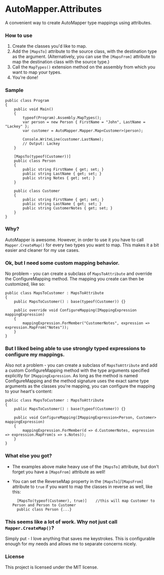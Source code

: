 # AutoMapper.Attributes
A convenient way to create AutoMapper type mappings using attributes.

### How to use ###
1. Create the classes you'd like to map.
2. Add the `[MapsTo]` attribute to the source class, with the destination type as the argument. (Alternatively, you can use the `[MapsFrom]` attribute to map the destination class with the source type.)
3. Call the `MapTypes()` extension method on the assembly from which you want to map your types.
4. You're done!

### Sample ###

	public class Program
	{
		public void Main()
		{
			typeof(Program).Assembly.MapTypes();
			var person = new Person { FirstName = "John", LastName = "Lackey" };
			var customer = AutoMapper.Mapper.Map<Customer>(person);
			
			Console.WriteLine(customer.LastName);
			// Output: Lackey
		}
	
		[MapsTo(typeof(Customer))]
	    public class Person 
		{
			public string FirstName { get; set; }
			public string LastName { get; set; }
			public string Notes { get; set; }
		}
	
		public class Customer
		{
			public string FirstName { get; set; }
			public string LastName { get; set; }
			public string CustomerNotes { get; set; }
		}
	}

### Why? ###
AutoMapper is awesome.  However, in order to use it you have to call `Mapper.CreateMap()` for every two types you want to map.  This makes it a bit easier and cleaner for my use cases.

### Ok, but I need some custom mapping behavior. ###
No problem - you can create a subclass of `MapsToAttribute` and override the ConfigureMapping method.  The mapping you create can then be customized, like so:

	public class MapsToCustomer : MapsToAttribute
    {
        public MapsToCustomer() : base(typeof(Customer)) {}

        public override void ConfigureMapping(IMappingExpression mappingExpression)
        {
            mappingExpression.ForMember("CustomerNotes", expression => expression.MapFrom("Notes"));
        }
    }

### But I liked being able to use strongly typed expressions to configure my mappings. ###
Also not a problem - you can create a subclass of `MapsToAttribute` and add a custom ConfigureMapping method with the type arguments specified explicitly for `IMappingExpression`. As long as the method is named ConfigureMapping and the method signature uses the exact same type arguments as the classes you're mapping, you can configure the mapping to your heart's content:

	public class MapsToCustomer : MapsToAttribute
    {
        public MapsToCustomer() : base(typeof(Customer)) {}

        public void ConfigureMapping(IMappingExpression<Person, Customer> mappingExpression)
        {
            mappingExpression.ForMember(d => d.CustomerNotes, expression => expression.MapFrom(s => s.Notes));
        }
    }

### What else you got?

* The examples above make heavy use of the `[MapsTo]` attribute, but don't forget you have a `[MapsFrom]` attribute as well!
* You can set the ReverseMap property in the `[MapsTo]`/`[MapsFrom]` attribute to `true` if you want to map the classes in reverse as well, like this:

		[MapsTo(typeof(Customer), true)]	//this will map Customer to Person and Person to Customer
	    public class Person {...}

### This seems like a lot of work.  Why not just call `Mapper.CreateMap()`?

Simply put - I love anything that saves me keystrokes.  This is configurable enough for my needs and allows me to separate concerns nicely.

### License ###
This project is licensed under the MIT license.